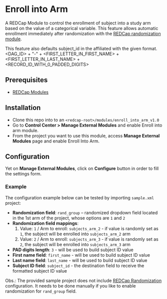 # Enroll into Arm

A REDCap Module to control the enrollment of subject into a study arm based on the value of a categorical variable. This feature allows automatic enrollment immediately after randomization with the [REDCap randomization module](https://apps.icts.uiowa.edu/confluence/display/REDCapDocs/REDCap+Randomization+Module).

This feature also defaults subject_id in the affiliated with the given format.
<DAG_ID> + "-" + <FIRST_LETTER_IN_FIRST_NAME> + <FIRST_LETTER_IN_LAST_NAME> + <RECORD_ID_WITH_0_PADDED_DIGITS>

## Prerequisites
- [REDCap Modules](https://github.com/vanderbilt/redcap-external-modules)

## Installation
- Clone this repo into to an `<redcap-root>/modules/enroll_into_arm_v1.0`
- Go to **Control Center > Manage External Modules** and enable Enroll into arm module.
- From the project you want to use this module, access **Manage External Modules** page and enable Enroll Into Arm.

## Configuration
Yet on **Manage External Modules**, click on **Configure** button in order to fill the settings form.

### Example
The configuration example below can be tested by importing `sample.xml` project:

* **Randomization field**: `rand_group` – randomized dropdown field located in the 1st arm of the project, whose options are `1` and `2`
* **Randomization field mappings**:
  1. Value: `1` / Arm to enroll: `subjects_arm_2` - if value is randomly set as `1`, the subject will be enrolled into `subjects_arm_2` arm
  2. Value: `2` / Arm to enroll: `subjects_arm_3` - if value is randomly set as `2`, the subject will be enrolled into `subjects_arm_3` arm
* **PAD digits length**: `3` - will be used to build subject ID value
* **First name field**: `first_name` - will be used to build subject ID value
* **Last name field**: `last_name` - will be used to build subject ID value
* **Subject ID field**: `subject_id` - the destination field to receive the formatted subject ID value

Obs.: The provided sample project does not include [REDCap Randomization](https://apps.icts.uiowa.edu/confluence/display/REDCapDocs/REDCap+Randomization+Module) configuration. It needs to be done manually if you like to enable randomization for `rand_group` field.
